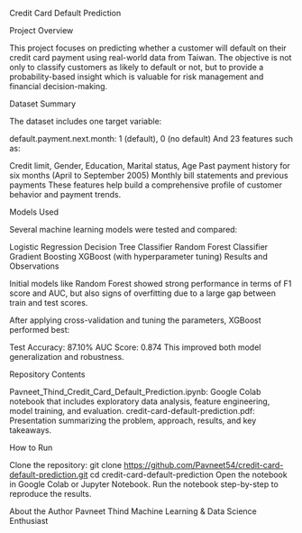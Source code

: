 Credit Card Default Prediction

Project Overview

This project focuses on predicting whether a customer will default on their credit card payment using real-world data from Taiwan. The objective is not only to classify customers as likely to default or not, but to provide a probability-based insight which is valuable for risk management and financial decision-making.

Dataset Summary

The dataset includes one target variable:

default.payment.next.month: 1 (default), 0 (no default)
And 23 features such as:

Credit limit, Gender, Education, Marital status, Age
Past payment history for six months (April to September 2005)
Monthly bill statements and previous payments
These features help build a comprehensive profile of customer behavior and payment trends.

Models Used

Several machine learning models were tested and compared:

Logistic Regression
Decision Tree Classifier
Random Forest Classifier
Gradient Boosting
XGBoost (with hyperparameter tuning)
Results and Observations

Initial models like Random Forest showed strong performance in terms of F1 score and AUC, but also signs of overfitting due to a large gap between train and test scores.

After applying cross-validation and tuning the parameters, XGBoost performed best:

Test Accuracy: 87.10%
AUC Score: 0.874
This improved both model generalization and robustness.

Repository Contents

Pavneet_Thind_Credit_Card_Default_Prediction.ipynb: Google Colab notebook that includes exploratory data analysis, feature engineering, model training, and evaluation.
credit-card-default-prediction.pdf: Presentation summarizing the problem, approach, results, and key takeaways.

How to Run

Clone the repository:
git clone https://github.com/Pavneet54/credit-card-default-prediction.git
cd credit-card-default-prediction
Open the notebook in Google Colab or Jupyter Notebook.
Run the notebook step-by-step to reproduce the results.

About the Author
Pavneet Thind
Machine Learning & Data Science Enthusiast
